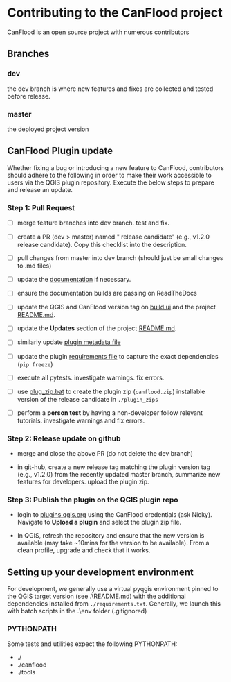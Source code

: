 # Contributing to the CanFlood project

CanFlood is an open source project with numerous contributors

## Branches

### dev
the dev branch is where new features and fixes are collected and tested before release.

### master
the deployed project version

## CanFlood Plugin update

Whether fixing a bug or introducing a new feature to CanFlood, contributors should adhere to the following in order to make their work accessible to users via the QGIS plugin repository.
Execute the below steps to prepare and release an update.

### Step 1: Pull Request

- [ ] merge feature branches into dev branch. test and fix. 

- [ ] create a PR (dev > master) named "<plugin version> release candidate" (e.g., v1.2.0 release candidate). Copy this checklist into the description. 

- [ ] pull changes from master into dev branch (should just be small changes to .md files) 

- [ ] update the [documentation](./docs/CONTRIBUTING.md) if necessary. 

- [ ] ensure the documentation builds are passing on ReadTheDocs

- [ ] update the QGIS and CanFlood version tag on [build.ui](./canflood/build/build.ui) and the project [README.md](./README.md). 

- [ ] update the **Updates** section of the project [README.md](./README.md). 

- [ ] similarly update [plugin metadata file](./canflood/metadata.txt)
      
- [ ] update the plugin [requirements file](./canflood/requirements.txt) to capture the exact dependencies (`pip freeze`)

- [ ] execute all pytests. investigate warnings. fix errors. 

- [ ] use [plug_zip.bat](./dev_tools/plug_zip.bat) to create the plugin zip (`canflood.zip`) installable version of the release candidate in `./plugin_zips`

- [ ] perform a **person test** by having a non-developer follow relevant tutorials. investigate warnings and fix errors.

### Step 2: Release update on github

- merge and close the above PR (do not delete the dev branch)

- in git-hub, create a new release tag matching the plugin version tag (e.g., v1.2.0) from the recently updated master branch, summarize new features for developers. upload the plugin zip. 

### Step 3: Publish the plugin on the QGIS plugin repo

- login to [plugins.qgis.org](https://plugins.qgis.org/accounts/login/?next=/plugins/my) using the CanFlood credentials (ask Nicky). Navigate to **Upload a plugin** and select the plugin zip file.

- In QGIS, refresh the repository and ensure that the new version is available (may take ~10mins for the version to be available). From a clean profile, upgrade and check that it works.


## Setting up your development environment

For development, we generally use a virtual pyqgis environment pinned to the QGIS target version (see .\README.md) with the additional dependencies installed from `./requirements.txt`.
Generally, we launch this with batch scripts in the .\env folder (.gitignored)


### PYTHONPATH
Some tests and utilities expect the following PYTHONPATH:

 - ./
 - ./canflood
 - ./tools


